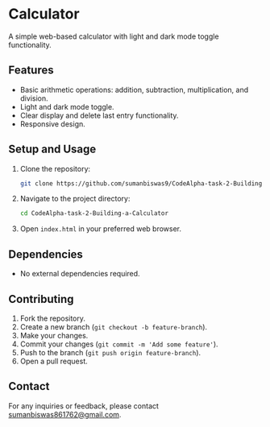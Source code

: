# Calculator

A simple web-based calculator with light and dark mode toggle functionality.

## Features

- Basic arithmetic operations: addition, subtraction, multiplication, and division.
- Light and dark mode toggle.
- Clear display and delete last entry functionality.
- Responsive design.

## Setup and Usage

1. Clone the repository:
    ```sh
    git clone https://github.com/sumanbiswas9/CodeAlpha-task-2-Building-a-Calculator.git
    ```
2. Navigate to the project directory:
    ```sh
    cd CodeAlpha-task-2-Building-a-Calculator
    ```
3. Open `index.html` in your preferred web browser.

## Dependencies

- No external dependencies required.

## Contributing

1. Fork the repository.
2. Create a new branch (`git checkout -b feature-branch`).
3. Make your changes.
4. Commit your changes (`git commit -m 'Add some feature'`).
5. Push to the branch (`git push origin feature-branch`).
6. Open a pull request.

## Contact

For any inquiries or feedback, please contact [sumanbiswas861762@gmail.com](mailto:sumanbiswas861762@gmail.com).
